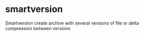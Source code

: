 # smartversion
Smartversion create archive with several versions of file or delta compression between versions
